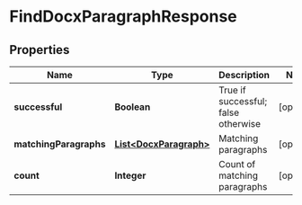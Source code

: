 
# FindDocxParagraphResponse

## Properties
Name | Type | Description | Notes
------------ | ------------- | ------------- | -------------
**successful** | **Boolean** | True if successful; false otherwise |  [optional]
**matchingParagraphs** | [**List&lt;DocxParagraph&gt;**](DocxParagraph.md) | Matching paragraphs |  [optional]
**count** | **Integer** | Count of matching paragraphs |  [optional]



